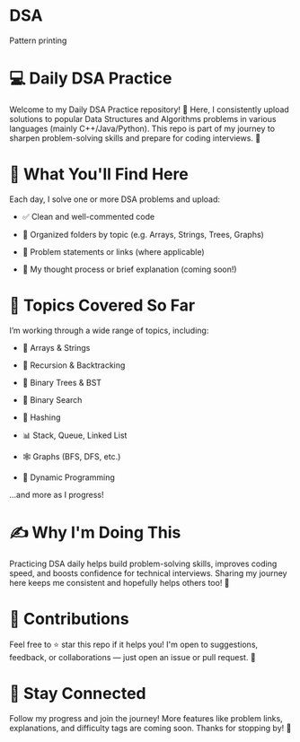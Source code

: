# DSA
Pattern printing 
# 💻 Daily DSA Practice
Welcome to my Daily DSA Practice repository! 🚀
Here, I consistently upload solutions to popular Data Structures and Algorithms problems in various languages (mainly C++/Java/Python). This repo is part of my journey to sharpen problem-solving skills and prepare for coding interviews. 🎯

# 📅 What You'll Find Here
Each day, I solve one or more DSA problems and upload:

- ✅ Clean and well-commented code

- 📂 Organized folders by topic (e.g. Arrays, Strings, Trees, Graphs)

- 📝 Problem statements or links (where applicable)

- 🧠 My thought process or brief explanation (coming soon!)

# 🧩 Topics Covered So Far
I’m working through a wide range of topics, including:

- 🔢 Arrays & Strings

- 🧵 Recursion & Backtracking

- 🌲 Binary Trees & BST

- 🎯 Binary Search

- 🧮 Hashing

- 📊 Stack, Queue, Linked List

- 🕸️ Graphs (BFS, DFS, etc.)

- 🧠 Dynamic Programming

…and more as I progress!

# ✍️ Why I'm Doing This
Practicing DSA daily helps build problem-solving skills, improves coding speed, and boosts confidence for technical interviews. Sharing my journey here keeps me consistent and hopefully helps others too! 🙌

# 🤝 Contributions
Feel free to ⭐ star this repo if it helps you!
I'm open to suggestions, feedback, or collaborations — just open an issue or pull request. 🤗

# 📌 Stay Connected
Follow my progress and join the journey! More features like problem links, explanations, and difficulty tags are coming soon. Thanks for stopping by! 💙
